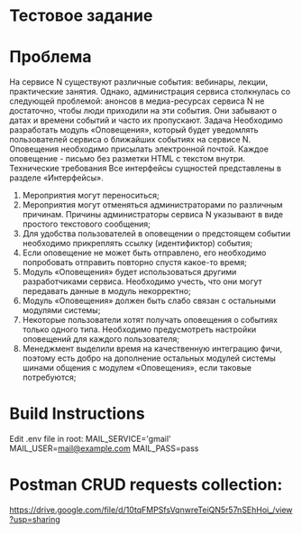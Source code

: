 # Тестовое задание
# Проблема
На сервисе N существуют различные события: вебинары, лекции, практические занятия. Однако, администрация сервиса столкнулась со следующей проблемой: анонсов в медиа-ресурсах сервиса N не достаточно, чтобы люди приходили на эти события. Они забывают о датах и времени событий и часто их пропускают.
Задача
Необходимо разработать модуль «Оповещения», который будет уведомлять пользователей сервиса о ближайших событиях на сервисе N. Оповещения необходимо присылать электронной почтой. Каждое оповещение - письмо без разметки HTML с текстом внутри.
Технические требования
Все интерфейсы сущностей представлены в разделе «Интерфейсы».


1. Мероприятия могут переноситься;
2. Мероприятия могут отменяться администраторами по различным причинам. Причины администраторы сервиса N указывают в виде простого текстового сообщения;
3. Для удобства пользователей в оповещении о предстоящем событии необходимо прикреплять ссылку (идентификтор) события;
4. Если оповещение не может быть отправлено, его необходимо попробовать отправить повторно спустя какое-то время;
5. Модуль «Оповещения» будет использоваться другими разработчиками сервиса. Необходимо учесть, что они могут передавать данные в модуль некорректно;
6. Модуль «Оповещения» должен быть слабо связан с остальными модулями системы;
7. Некоторые пользователи хотят получать оповещения о событиях только одного типа. Необходимо предусмотреть настройки оповещений для каждого пользователя;
8. Менеджмент выделили время на качественную интеграцию фичи, поэтому есть добро на дополнение остальных модулей системы шинами общения с модулем «Оповещения», если таковые потребуются;



# Build Instructions
Edit .env file in root:
MAIL_SERVICE='gmail'
MAIL_USER=mail@example.com
MAIL_PASS=pass

# Postman CRUD requests collection:
https://drive.google.com/file/d/10tqFMPSfsVqnwreTeiQN5r57nSEhHoi_/view?usp=sharing

